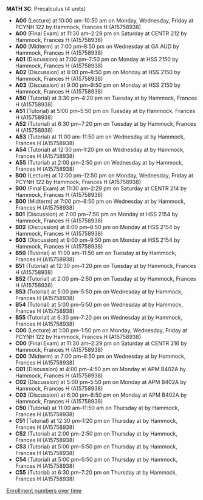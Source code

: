 **MATH 3C**: Precalculus (4 units)

- **A00** (Lecture) at 10:00 am–10:50 am on Monday, Wednesday, Friday at PCYNH 122 by Hammock, Frances H (A15758938)
- **A00** (Final Exam) at 11:30 am–2:29 pm on Saturday at CENTR 212 by Hammock, Frances H (A15758938)
- **A00** (Midterm) at 7:00 pm–8:50 pm on Wednesday at GA AUD by Hammock, Frances H (A15758938)
- **A01** (Discussion) at 7:00 pm–7:50 pm on Monday at HSS 2150 by Hammock, Frances H (A15758938)
- **A02** (Discussion) at 8:00 pm–8:50 pm on Monday at HSS 2150 by Hammock, Frances H (A15758938)
- **A03** (Discussion) at 9:00 pm–9:50 pm on Monday at HSS 2150 by Hammock, Frances H (A15758938)
- **A50** (Tutorial) at 3:30 pm–4:20 pm on Tuesday at   by Hammock, Frances H (A15758938)
- **A51** (Tutorial) at 5:00 pm–5:50 pm on Tuesday at   by Hammock, Frances H (A15758938)
- **A52** (Tutorial) at 6:30 pm–7:20 pm on Tuesday at   by Hammock, Frances H (A15758938)
- **A53** (Tutorial) at 11:00 am–11:50 am on Wednesday at   by Hammock, Frances H (A15758938)
- **A54** (Tutorial) at 12:30 pm–1:20 pm on Wednesday at   by Hammock, Frances H (A15758938)
- **A55** (Tutorial) at 2:00 pm–2:50 pm on Wednesday at   by Hammock, Frances H (A15758938)
- **B00** (Lecture) at 12:00 pm–12:50 pm on Monday, Wednesday, Friday at PCYNH 122 by Hammock, Frances H (A15758938)
- **B00** (Final Exam) at 11:30 am–2:29 pm on Saturday at CENTR 214 by Hammock, Frances H (A15758938)
- **B00** (Midterm) at 7:00 pm–8:50 pm on Wednesday at   by Hammock, Frances H (A15758938)
- **B01** (Discussion) at 7:00 pm–7:50 pm on Monday at HSS 2154 by Hammock, Frances H (A15758938)
- **B02** (Discussion) at 8:00 pm–8:50 pm on Monday at HSS 2154 by Hammock, Frances H (A15758938)
- **B03** (Discussion) at 9:00 pm–9:50 pm on Monday at HSS 2154 by Hammock, Frances H (A15758938)
- **B50** (Tutorial) at 11:00 am–11:50 am on Tuesday at   by Hammock, Frances H (A15758938)
- **B51** (Tutorial) at 12:30 pm–1:20 pm on Tuesday at   by Hammock, Frances H (A15758938)
- **B52** (Tutorial) at 2:00 pm–2:50 pm on Tuesday at   by Hammock, Frances H (A15758938)
- **B53** (Tutorial) at 5:00 pm–5:50 pm on Wednesday at   by Hammock, Frances H (A15758938)
- **B54** (Tutorial) at 5:00 pm–5:50 pm on Wednesday at   by Hammock, Frances H (A15758938)
- **B55** (Tutorial) at 6:30 pm–7:20 pm on Wednesday at   by Hammock, Frances H (A15758938)
- **C00** (Lecture) at 1:00 pm–1:50 pm on Monday, Wednesday, Friday at PCYNH 122 by Hammock, Frances H (A15758938)
- **C00** (Final Exam) at 11:30 am–2:29 pm on Saturday at CENTR 216 by Hammock, Frances H (A15758938)
- **C00** (Midterm) at 7:00 pm–8:50 pm on Wednesday at   by Hammock, Frances H (A15758938)
- **C01** (Discussion) at 4:00 pm–4:50 pm on Monday at APM B402A by Hammock, Frances H (A15758938)
- **C02** (Discussion) at 5:00 pm–5:50 pm on Monday at APM B402A by Hammock, Frances H (A15758938)
- **C03** (Discussion) at 6:00 pm–6:50 pm on Monday at APM B402A by Hammock, Frances H (A15758938)
- **C50** (Tutorial) at 11:00 am–11:50 am on Thursday at   by Hammock, Frances H (A15758938)
- **C51** (Tutorial) at 12:30 pm–1:20 pm on Thursday at   by Hammock, Frances H (A15758938)
- **C52** (Tutorial) at 2:00 pm–2:50 pm on Thursday at   by Hammock, Frances H (A15758938)
- **C53** (Tutorial) at 5:00 pm–5:50 pm on Thursday at   by Hammock, Frances H (A15758938)
- **C54** (Tutorial) at 5:00 pm–5:50 pm on Thursday at   by Hammock, Frances H (A15758938)
- **C55** (Tutorial) at 6:30 pm–7:20 pm on Thursday at   by Hammock, Frances H (A15758938)

[Enrollment numbers over time](./MATH3C.tsv)
